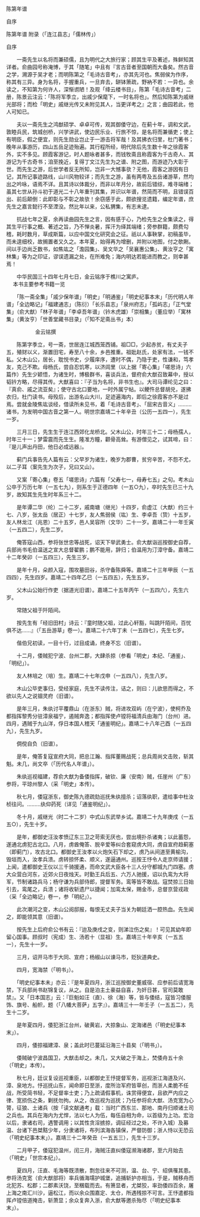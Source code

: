<!-- { "loadSidebar": true } -->
陈第年谱


自序

陈第年谱
附录（「连江县志」「儒林传」）
 　 
 

自序

　　一斋先生以名将而兼硕儒，且为明代之大旅行家；顾其生平及著述，殊鲜知其详者。俞曲园号称淹博，于其「随笔」中且有『言古音者至国朝而大备矣。然古音之学，溯源于吴才老；而明陈第之「毛诗古音考」，亦其先河也。焦弱侯为作序，称其有三异。身为名将，手握重兵，一旦弃去，缾钵箫疏，野衲不若：一异也。余读之，不知第为何许人，深惭谫陋！及观「绛云楼书目」，陈第「毛诗古音考」二册，陈景云注云：「陈将军季立，出戚少保麾下，一时名将也」。然后知陈第为戚继光部将；而检「明史」戚继光传又未附见其人，当更详考之』之言；曲园若此，他人可知已。

　　夫以一斋先生之鸿猷硕学、卓卓可传，观其御倭守边，在蓟十年，调和文武，敦睦兵民，筑城创桥，兴学讲武，使边民乐业、行旅不惊，是名将而兼循吏；使上有明臣，假之便宜，则先生勋业岂止于一游击将军哉！及其拂衣归里，杜门著书；晚年从事游历，四山五岳足迹殆遍。其行程所经，明代除后先生数十年之徐霞客外，实不多见。顾霞客游记，时人题咏者甚多，而钱牧斋且称霞客为千古奇人、其游记为千古奇书；洎至挽近，复得丁文江先生为之谱、附之图，而游迹乃大彰于世。而先生之游，后世学者反无所知，岂非一大憾事欤？无他，霞客之游因有日记，其所记事迹路线，山川风物较详；而先生之游，虽有两粤及五岳诸游草，然均出之吟咏，语焉不详。且其诗以体裁分，而非以年月分，故前后错综，难寻端绪；虽其七世从孙斗初于道光二十八年重刊其集，并识以年谱，然简而不明，且错误百出、前后颠倒：此即彰与不彰之故欤！余窃感于此，颇欲搜览遗籍，编定年谱，庶先生之嘉言懿行不至湮没。然比年以来，公私猬集，有志未逮。

　　抗战七年之夏，余再读曲园先生之言，因有感于心，乃检先生之全集读之，得其生平行事之概、著述之旨，乃不惮炎暑，挥汗为绎其端绪；旁参群籍，颇费勾稽，耗时数月，草成斯篇，以应中国文化研究会之征。祇以人事鞅掌，初稿虽毕，而未遑细校，故搁置者又久之。本年夏，始得再为增删，并附以地图，付之欹劂。间以手边尚乏数书，如焦竑之「澹园集」、吴文华之「吴襄惠公集」、黄汝亨之「寓林集」等为之印证，谬误遗漏之处，在所难免；海内明达若能进而教之，则幸甚焉！

　　中华民国三十四年七月七日，金云铭序于樵川之寓庐。  
　 
本书主要参考书籍一览

　　「陈一斋全集」「戚少保年谱」「明史」「明通鉴」「明史纪事本末」「历代明人年谱」「全边略记」「福建通志」（陈衍）「长乐县志」「泉州府志」「孤屿志」「正气堂集」（俞大猷）「林子年谱」「李卓吾年谱」（钤木虎雄）「崇相集」（董应举）「寓林集」（黄汝亨）「世善堂藏书目录」（「知不足斋丛书」本）

　　 
　 
　　金云铭撰

　　陈第字季立，号一斋，世居连江城西笼西铺。祖□□，少起赤贫，有丈夫子五，殖财以义，渐置田宅，寿至八十余，乡邑推重。祖妣赵氏，处家有法，一钱不私。父木山公，居长，耽悦书史，少履庠序，遭时不偶，乃隐于吏，性谦和，笃孝友，克己不欺。母杨氏，尝自忍饥寒，以济闾里（以上据「寄心集」「嗟思诗」六篇作）先生少颖悟，为诸生时，博极群书，喜谈兵法，督府俞大猷召致幕中，授以韬钤方略，尽得其传。大猷喜曰：『子当为名将，非书生也』。大司马谭纶见之曰：『真俞、戚之流亚矣』；使守古北口要地，一时外属宁帖。以鲠忤总督胡兑，遂拂衣归，杜门读书。母殁后，出游名山大川，足迹遍海内，即后之徐霞客亦不是过焉。尝就金陵焦竑谈经，借读所未见书，着「毛诗古音考」、「屈宋古音义」………诸书，为发明中国古音之第一人。明世宗嘉靖二十年辛丑（公历一五四一），先生一岁。

　　三月三日，先生生于连江西郊化龙桥北。父木山公，时年三十二；母杨孺人，时年三十一；梦雷震而先生生。隆准方瞳，颧骨高耸。有游僧见之，试其啼，曰：『是儿声出丹田，他日必成远器』。

　　蓟门兵事告先人篇有云：父早岁为诸生，晚岁为郡曹，贫穷辛苦，不怨不尤，以二子耳（案先生为次子，兄曰又山）。

　　又案「寄心集」卷五「嗟思诗」六篇有「父寿七一，母寿七五」之句。考木山公卒于万历七年（一五七九），则系生于正德四年（一五○九），卒时先生已三十九岁，故知其生先生时年系三十二。

　　是年谭二华（纶）二十二岁，戚南塘（继光）十四岁，俞虚江（大猷）约三十七、八岁，张太岳（居正）十七岁，友人焦弱侯（竑）生、李卓吾（贽）十五岁，友人林龙江（兆恩）二十五岁，邑人吴容所（文华）二十一岁。嘉靖二十一年壬寅（一五四二），先生二岁。

　　俺答寇山西，参将张世忠等战死，诏天下举武勇士。俞大猷诣巡按御史自荐，兵部尚书毛伯温送之宣大总督翟鹏；鹏不能用，辞归；伯温用为汀漳守备。嘉靖二十二年癸卯（一五四三），先生三岁。

　　是年十月，朵颜入寇，围攻墓田谷，杀守备陈舜等。嘉靖二十三年甲辰（一五四四），先生四岁。嘉靖二十四年乙巳（一五四五），先生五岁。

　　父木山公始行作吏（据道光旧谱）。嘉靖二十五年丙午（一五四六），先生六岁。

　　常随父祖于阡陌间。

　　按先生有「经旧田村」诗云：『童时随父祖，过此心轩豁，叫跳阡陌间，百忧俱不达……』（「五岳游草」卷一）。嘉靖二十六年丁未（一五四七），先生七岁。

　　偕伯兄初读，一目十行，过目成诵，终身不忘（旧谱）。

　　十二月，倭贼犯宁波、台州二郡，大肆杀掠（参看「明史」本纪、「通鉴」、「明纪」）。

　　友人林培之（培）生。嘉靖二十七年戊申（一五四八），先生八岁。

　　木山公毕吏事归，受经家庭，先生不读传注，诘之，则曰：儿欲思而得之，不欲以先人之说锢灵府（旧谱）。

　　是年三月，朱纨讨平覆鼎山（在浙东）贼，将进攻双屿（在宁波），使柯乔及都指挥黎秀分驻漳泉福宁，遏贼奔逸；都指挥使卢镗将福清兵由海门（台州）进。四月，遇贼于九山洋，俘日本国人稽天「通鉴明纪」。嘉靖二十八年己酉（一五四九），先生九岁。

　　倜傥自负（旧谱）。

　　是年，俺答复寇宣府大同，把总江瀚、指挥董赐战死；总兵周尚文击败，斩其魁。未几，尚文卒（「历代名人年谱」）。

　　朱纨巡视福建，荐俞大猷为备倭指挥，破钦、廉（安南）贼，任崖州（广东）参将，平琼州黎人（采「明史」本传）。

　　秋七月，倭寇浙东，御史陈九德疏劾巡抚朱纨擅杀；诏落纨职，遣给事中杜汝桢往问。………纨仰药死（详见「通鉴明纪」）。

　　冬十月，戚继光（时二十二岁）中式山东武举乡试。嘉靖二十九年庚戌（一五五○），先生十岁。

　　是年，都御史汪汝孝愤辽东三卫之苛索无厌也，尝出境扑杀诸夷；以此蓄怨，遂通北虏犯古北口。八月，虏酋俺答、脱辛爱等纠合套窥虏大同，虏自宣府趋蓟塞（即蓟门），攻古北口。都御史王汝孝以火炮矢石下却之，虏乃从间道至黄榆沟，毁垣而入，汝孝兵溃。虏转掠怀柔、顺义，遂逼通州。巡按王忬令人走京师请援；上闻，遣都御史王仪以三千骑援通，而命文武大臣各十三人分守都城九门四塞。虏大众营白河东，近郊火日夜烛天。时勤王兵后五、六万人驰援，诏以仇鸾为大将军，节制诸路兵马；杨守谦为兵部侍郎，提督军务。鸾等皆不敢战。寇焚掠三日始引去，鸾尾之，兵溃；诸将收斩遗尸以捷闻；加鸾太保，赐金币，总督京营戎政（采「全边略记」卷一，参「明纪」）。

　　此次潮河之变，木山公阅邸报，每恨无丈夫子当关为朝廷洒一腔热血。先生闻之，即能领其意（旧谱）。

　　按先生上后府俞公书有云：『迨及庚戌之变，则涕泣伤之矣』！可见其幼年即留心国事。顾叔时（宪成）生、汤若十（显祖）生。嘉靖三十年辛亥（一五五一），先生十一岁。

　　三月，诏开马市于大同、宣府；杨椒山以谏马市，贬狄道典史。

　　四月，宽海禁（「明书」）。

　　「明史纪事本未」亦云：『是年夏四月，浙江巡按御史董威宿、应参前后请宽海禁，下兵部尚书赵锦复议，从之。自是泊主土豪益自喜，为奸日甚，官司莫敢禁』。又「日本国志」云：『巨魁如汪（直）、徐（海）等，皆与倭结，寇皆习倭服饰、旗号、船帜，题（「八幡大菩萨」五字』）。嘉靖三十一年壬子（一五五二），先生十二岁。

　　是年夏四月，倭犯浙江台州，破黄岩，大掠象山、定海诸邑（「明史纪事本末」）。

　　四月，倭掠福建漳、泉；盖此时已蔓延沿海三十县矣（「明书」）。

　　倭贼破宁波昌国卫，大猷击却之。未几，又大破之于海上，焚倭舟五十余（「明史」本传）。

　　秋七月，廷议复设巡视重臣，以都御史王忬提督军务，巡视浙江海道及兴、漳、泉地方。忬巡抚山东，闻命即日至浙，度所治军府皆草创，而浙人柔脆不任战，所受简书轻，不足督率士吏；乃上疏请假事机，诛赏得便宜，且欲严内应之律、宽损伤之条，剿抚勿拘。从之，改巡视为巡抚；乃任参将俞大猷、汤克宽为心膂，征狼、土诸兵（按「读文献通考」载：当时广西东兰、那地、南丹归顺诸土司之兵也。其兵在海内为尤悍，法以七人为伍，每伍自相为命，以首级为上功。宏治以后，隶诸右司，遇警调用；以其性贪淫掳掠，调征经过之处，不许入城）及募温、台诸下邑桀黠少年，分隶诸将，布列滨海各镇保，严督防御；浙人恃以无恐云（「明史纪事本末」）。嘉靖三十二年癸丑（一五五三），先生十三岁。

　　二月甲子，倭寇犯温州，闰三月，海贼汪直纠倭寇濒海诸郡，至六月始去（「明史」「世宗本纪」）。

　　夏四月，汪直、毛海等既溃散，剽忽往来不可测，温、台、宁、绍俱罹其患。参将汤克宽（俞大猷部将）率兵循海壖护城堡，追捕斩护亦相当，于是，贼移舟而北犯苏、松郡；二郡素沃饶，至稛载而去。有箫显者，尤桀狡，率劲倭四百余，屠上海之南汇川沙，逼松江，而以余众围嘉定、太仓，所遇残掠不可言。王忬遣都指挥卢镗倍道掩击，斩萧显；余众复奔入浙，俞大猷等邀杀殆尽（「明史纪事本末」）。

